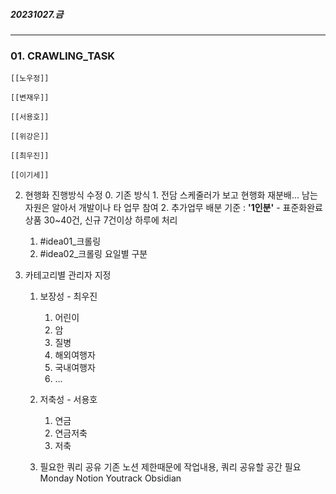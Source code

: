 
##### 20231027.금

---

### 01. CRAWLING_TASK
	
	[[노우정]]
	
	[[변재우]]
	
	[[서용호]]
	
	[[위강은]]
	
	[[최우진]] 
	
	[[이기세]]


02. 현행화 진행방식 수정
	0. 기존 방식
		1. 전담 스케줄러가 보고 현행화 재분배... 남는 자원은 알아서 개발이나 타 업무 참여
		2. 추가업무 배분 기준 :  **'1인분'** - 표준화완료 상품 30~40건, 신규 7건이상 하루에 처리

	1. #idea01_크롤링 
	2. #idea02_크롤링 요일별 구분


03. 카테고리별 관리자 지정
	1. 보장성 - 최우진
		1. 어린이
		2. 암
		3. 질병
		4. 해외여행자
		5. 국내여행자
		6. ...

	2. 저축성 - 서용호
		1. 연금
		2. 연금저축
		3. 저축

	3. 필요한 쿼리 공유
		기존 노션 제한때문에 작업내용, 쿼리 공유할 공간 필요
		Monday
		Notion 
		Youtrack 
		Obsidian
		
	